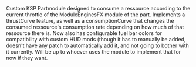 Custom KSP Partmodule designed to consume a ressource according to the current throttle of the ModuleEnginesFX module of the part.
Implements a thrustCurve feature, as well as a consumptionCurve that changes the consumed ressource's consumption rate depending on how much of that ressource there is.
Now also has configurable fuel bar colors for compatibility with custom HUD mods (though it has to manually be added, doesn't have any patch to automatically add it, and not going to bother with it currently. Will be up to whoever uses the module to implement that for now if they want.
